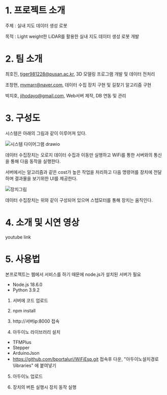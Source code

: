 # 1. 프로젝트 소개

주제 : 실내 지도 데이터 생성 로봇

목적 : Light weight한 LiDAR를 활용한 실내 지도 데이터 생성 로봇 개발

# 2. 팀 소개

최호진, tiger981228@pusan.ac.kr, 3D 모델링 프로그램 개발 및 데이터 전처리

조창현, mvmarr@naver.com, 데이터 수집 장치 구현 및 길찾기 알고리즘 구현

박지호, jihodayo@gmail.com, Web서버 제작, DB 연동 및 관리

# 3. 구성도

시스템은 아래의 그림과 같이 이루어져 있다.

![시스템 다이어그램 drawio](https://user-images.githubusercontent.com/105587238/195822498-bfb85389-6059-48e3-95df-945ea169074e.png)

데이터 수집장치는 오로지 데이터 수집과 이동만 실행하고 WiFi를 통한 서버와의 통신을 통해 다음 동작을 실행한다.

서버에서는 알고리즘과 같은 cost가 높은 작업을 처리하고 다음 명령어를 장치에 전달하며 결과물을 보기위한 UI를 제공한다.

 ![장치그림](https://user-images.githubusercontent.com/105587238/195822415-1439f331-e2c3-4ef4-b13d-f4f34b291d25.jpg)

데이터 수집장치는 위와 같이 구성되어 있으며 스텝모터를 통해 장치는 움직인다.

# 4. 소개 및 시연 영상

youtube link

# 5. 사용법

본프로젝트는 웹에서 서비스를 하기 때문에 node.js가 설치된 서버가 필요

- Node.js 18.6.0
- Python 3.9.2

1. 서버에 코드 업로드

2. npm install

3. http://서버ip:8000 접속

4. 아두이노 라이브러리 설치

- TFMPlus
- Stepper
- ArduinoJson
- https://github.com/bportaluri/WiFiEsp.git 접속후 다운, "아두이노설치경로\libraries" 에 붙여넣기

5. 아두이노 업로드

6. 장치의 버튼 실행시 장치 동작 실행
